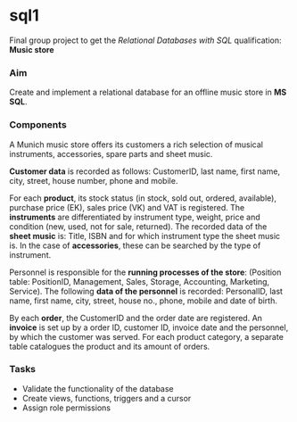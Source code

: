 # sql1

Final group project to get the _Relational Databases with SQL_ qualification: __Music store__

### Aim
Create and implement a relational database for an offline music store in __MS SQL__.

### Components

A Munich music store offers its customers a rich selection of musical instruments, accessories, spare parts and sheet music.

__Customer data__ is recorded as follows: CustomerID, last name, first name, city, street, house number, phone and mobile.

For each __product__, its stock status (in stock, sold out, ordered, available), purchase price (EK), sales price (VK) and VAT is registered.
The __instruments__ are differentiated by instrument type, weight, price and condition (new, used, not for sale, returned). 
The recorded data of the __sheet music__ is: Title, ISBN and for which instrument type the sheet music is. 
In the case of __accessories__, these can be searched by the type of instrument.

Personnel is responsible for the __running processes of the store__: (Position table: PositionID, Management, Sales, Storage, Accounting, Marketing, Service). 
The following __data of the personnel__ is recorded: PersonalID, last name, first name, city, street, house no., phone, mobile and date of birth.

By each __order__, the CustomerID and the order date are registered. 
An __invoice__ is set up by a order ID, customer ID, invoice date and the personnel, by which the customer was served.
For each product category, a separate table catalogues the product and its amount of orders.

### Tasks
* Validate the functionality of the database
* Create views, functions, triggers and a cursor
* Assign role permissions
